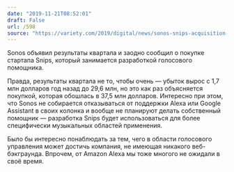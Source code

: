```yaml
---
date: "2019-11-21T08:52:01"
draft: False
url: /598
source: "https://variety.com/2019/digital/news/sonos-snips-acquisition-q4-2019-earnings-1203410771/"
---
```


Sonos объявил результаты квартала и заодно сообщил о покупке стартапа Snips, который занимается разработкой голосового помощника. 

Правда, результаты квартала не то, чтобы очень — убыток вырос с 1,7 млн долларов год назад до 29,6 млн, но это как раз объясняется покупкой, которая обошлась в 37,5 млн долларов. Интересно при этом, что Sonos не собирается отказываться от поддержки Alexa или Google Assistant в своих колонка и вообще не планируют делать собственный помощник — разработка Snips будет использоваться для более специфически музыкальных областей применения.

Было бы интересно понаблюдать за тем, чего в области голосового управления может достичь компания, не имеющая никакого веб-бэкграунда. Впрочем, от Amazon Alexa мы тоже многого не ожидали в своё время.

